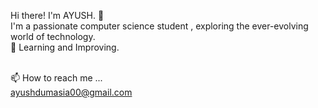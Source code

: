 Hi there! I'm AYUSH. 👋
<br>I'm a passionate computer science student , exploring the ever-evolving world of technology.
<br>🌱 Learning and Improving.

<br>📫 How to reach me ...
<br>ayushdumasia00@gmail.com 


